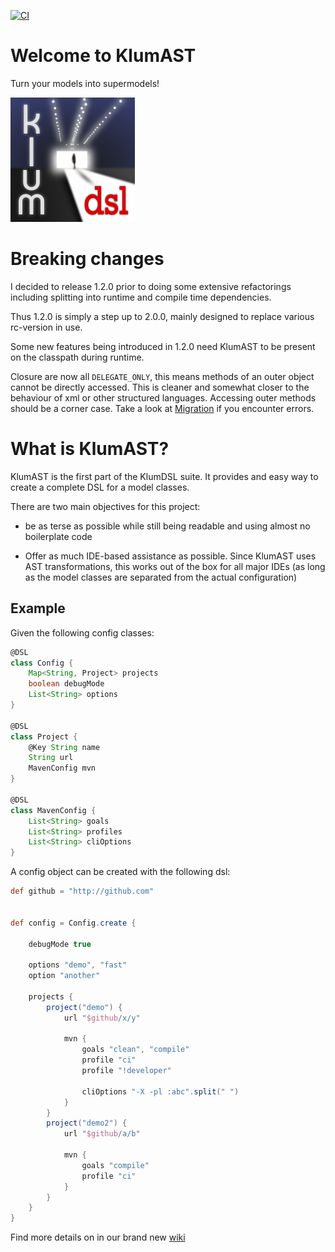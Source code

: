 [![CI](https://github.com/klum-dsl/klum-ast/actions/workflows/ci.yaml/badge.svg?branch=master)](https://github.com/klum-dsl/klum-ast/actions/workflows/ci.yaml)

Welcome to KlumAST
==================
Turn your models into supermodels!



[![klum logo](img/klumlogo.png)](https://github.com/klum-dsl/klum-ast)

# Breaking changes

I decided to release 1.2.0 prior to doing some extensive refactorings including splitting into runtime and compile
time dependencies.

Thus 1.2.0 is simply a step up to 2.0.0, mainly designed to replace various rc-version in use.

Some new features being introduced in 1.2.0 need KlumAST to
be present on the classpath during runtime.

Closure are now all `DELEGATE_ONLY`, this means methods of an outer object cannot be
directly accessed. This is cleaner and somewhat closer to the behaviour of
xml or other structured languages. Accessing outer methods should be a corner case.
Take a look at [Migration](https://github.com/klum-dsl/klum-ast/wiki/Migration) if you encounter errors.


# What is KlumAST?

KlumAST is the first part of the KlumDSL suite. It provides and easy way to create a complete DSL for a model classes.
 
There are two main objectives for this project:

- be as terse as possible while still being readable and using almost no boilerplate code

- Offer as much IDE-based assistance as possible.
  Since KlumAST uses AST transformations, this works out of the
  box for all major IDEs (as long as the model classes are separated from
  the actual configuration)

## Example

Given the following config classes:

```groovy
@DSL
class Config {
    Map<String, Project> projects
    boolean debugMode
    List<String> options
}

@DSL
class Project {
    @Key String name
    String url
    MavenConfig mvn
}

@DSL
class MavenConfig {
    List<String> goals
    List<String> profiles
    List<String> cliOptions
}
```

A config object can be created with the following dsl:

```groovy
def github = "http://github.com"


def config = Config.create {

    debugMode true
    
    options "demo", "fast"
    option "another"
    
    projects {
        project("demo") {
            url "$github/x/y"
            
            mvn {
                goals "clean", "compile"
                profile "ci"
                profile "!developer"
                
                cliOptions "-X -pl :abc".split(" ")
            }
        }
        project("demo2") {
            url "$github/a/b"
            
            mvn {
                goals "compile"
                profile "ci"
            }
        }
    }
}
```

Find more details on in our brand new [wiki](https://github.com/klum-dsl/klum-ast/wiki)
